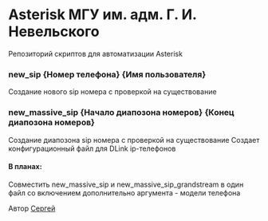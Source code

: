 # Asterisk МГУ им. адм. Г. И. Невельского
Репозиторий скриптов для автоматизации Asterisk

### new_sip {Номер телефона} {Имя пользователя}
Создание нового sip номера с проверкой на существование

### new_massive_sip {Начало диапозона номеров} {Конец диапозона номеров}
Создание диапозона sip номера с проверкой на существование
Создает конфигурационный файл для DLink ip-телефонов

#### В планах: 
Совместить new_massive_sip и new_massive_sip_grandstream в один файл со включением дополнительно аргумента - модели телефона

Автор [Сергей](https://github.com/sermer07)   